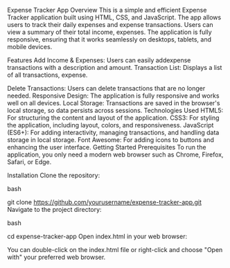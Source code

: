 Expense Tracker App
Overview
This is a simple and efficient Expense Tracker application built using HTML, CSS, and JavaScript. The app allows users to track their daily expenses and expense transactions. Users can view a summary of their total
income, expenses. The application is fully responsive, ensuring that it works seamlessly on desktops, tablets, and mobile devices.

Features
Add Income & Expenses: Users can easily addexpense transactions with a description and amount.
Transaction List: Displays a list of all transactions, expense.

Delete Transactions: Users can delete transactions that are no longer needed.
Responsive Design: The application is fully responsive and works well on all devices.
Local Storage: Transactions are saved in the browser's local storage, so data persists across sessions.
Technologies Used
HTML5: For structuring the content and layout of the application.
CSS3: For styling the application, including layout, colors, and responsiveness.
JavaScript (ES6+): For adding interactivity, managing transactions, and handling data storage in local storage.
Font Awesome: For adding icons to buttons and enhancing the user interface.
Getting Started
Prerequisites
To run the application, you only need a modern web browser such as Chrome, Firefox, Safari, or Edge.

Installation
Clone the repository:

bash

git clone https://github.com/yourusername/expense-tracker-app.git
Navigate to the project directory:

bash

cd expense-tracker-app
Open index.html in your web browser:

You can double-click on the index.html file or right-click and choose "Open with" your preferred web browser.
